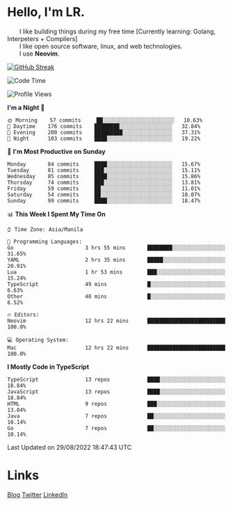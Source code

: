 # Hello, I'm LR. 

  I like building things during my free time [Currently learning: Golang, Interpeters + Compilers]  
  I like open source software, linux, and web technologies.  
  I use **Neovim**.  
  
[![GitHub Streak](https://github-readme-streak-stats.herokuapp.com?user=laureanray&theme=ayu-light&hide_border=true)](https://git.io/streak-stats)

<!--START_SECTION:waka-->
![Code Time](http://img.shields.io/badge/Code%20Time-126%20hrs-blue)

![Profile Views](http://img.shields.io/badge/Profile%20Views-58-blue)

**I'm a Night 🦉** 

```text
🌞 Morning    57 commits     ██░░░░░░░░░░░░░░░░░░░░░░░   10.63% 
🌆 Daytime    176 commits    ████████░░░░░░░░░░░░░░░░░   32.84% 
🌃 Evening    200 commits    █████████░░░░░░░░░░░░░░░░   37.31% 
🌙 Night      103 commits    ████░░░░░░░░░░░░░░░░░░░░░   19.22%

```
📅 **I'm Most Productive on Sunday** 

```text
Monday       84 commits     ████░░░░░░░░░░░░░░░░░░░░░   15.67% 
Tuesday      81 commits     ███░░░░░░░░░░░░░░░░░░░░░░   15.11% 
Wednesday    85 commits     ████░░░░░░░░░░░░░░░░░░░░░   15.86% 
Thursday     74 commits     ███░░░░░░░░░░░░░░░░░░░░░░   13.81% 
Friday       59 commits     ██░░░░░░░░░░░░░░░░░░░░░░░   11.01% 
Saturday     54 commits     ██░░░░░░░░░░░░░░░░░░░░░░░   10.07% 
Sunday       99 commits     ████░░░░░░░░░░░░░░░░░░░░░   18.47%

```


📊 **This Week I Spent My Time On** 

```text
⌚︎ Time Zone: Asia/Manila

💬 Programming Languages: 
Go                       3 hrs 55 mins       ████████░░░░░░░░░░░░░░░░░   31.65% 
YAML                     2 hrs 35 mins       █████░░░░░░░░░░░░░░░░░░░░   20.91% 
Lua                      1 hr 53 mins        ███░░░░░░░░░░░░░░░░░░░░░░   15.24% 
TypeScript               49 mins             █░░░░░░░░░░░░░░░░░░░░░░░░   6.63% 
Other                    48 mins             █░░░░░░░░░░░░░░░░░░░░░░░░   6.52%

🔥 Editors: 
Neovim                   12 hrs 22 mins      █████████████████████████   100.0%

💻 Operating System: 
Mac                      12 hrs 22 mins      █████████████████████████   100.0%

```

**I Mostly Code in TypeScript** 

```text
TypeScript               13 repos            ████░░░░░░░░░░░░░░░░░░░░░   18.84% 
JavaScript               13 repos            ████░░░░░░░░░░░░░░░░░░░░░   18.84% 
HTML                     9 repos             ███░░░░░░░░░░░░░░░░░░░░░░   13.04% 
Java                     7 repos             ██░░░░░░░░░░░░░░░░░░░░░░░   10.14% 
Go                       7 repos             ██░░░░░░░░░░░░░░░░░░░░░░░   10.14%

```



 Last Updated on 29/08/2022 18:47:43 UTC
<!--END_SECTION:waka-->

# Links
[Blog](https://lr.hashnode.dev)
[Twitter](https://twitter.com/laureanray)
[LinkedIn](https://linkedin.com/in/laureanray)
